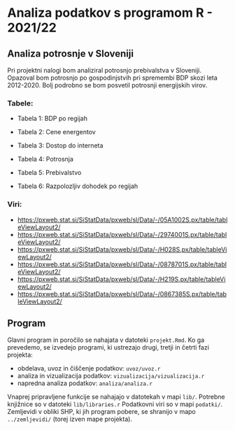 # Analiza podatkov s programom R - 2021/22

## Analiza potrosnje v Sloveniji

Pri projektni nalogi bom analiziral potrosnjo prebivalstva v Sloveniji. Opazoval bom potrosnjo po gospodinjstvih pri spremembi BDP skozi leta 2012-2020. Bolj podrobno se bom posvetil potrosnji energijskih virov.

### Tabele:

- Tabela 1: BDP po regijah

- Tabela 2: Cene energentov
    
- Tabela 3: Dostop do interneta
    
- Tabela 4: Potrosnja

- Tabela 5: Prebivalstvo

- Tabela 6: Razpolozljiv dohodek po regijah

### Viri:

- https://pxweb.stat.si/SiStatData/pxweb/sl/Data/-/05A1002S.px/table/tableViewLayout2/
- https://pxweb.stat.si/SiStatData/pxweb/sl/Data/-/2974001S.px/table/tableViewLayout2/
- https://pxweb.stat.si/SiStatData/pxweb/sl/Data/-/H028S.px/table/tableViewLayout2/
- https://pxweb.stat.si/SiStatData/pxweb/sl/Data/-/0878701S.px/table/tableViewLayout2/
- https://pxweb.stat.si/SiStatData/pxweb/sl/Data/-/H219S.px/table/tableViewLayout2/
- https://pxweb.stat.si/SiStatData/pxweb/sl/Data/-/0867385S.px/table/tableViewLayout2/

## Program

Glavni program in poročilo se nahajata v datoteki `projekt.Rmd`.
Ko ga prevedemo, se izvedejo programi, ki ustrezajo drugi, tretji in četrti fazi projekta:

* obdelava, uvoz in čiščenje podatkov: `uvoz/uvoz.r`
* analiza in vizualizacija podatkov: `vizualizacija/vizualizacija.r`
* napredna analiza podatkov: `analiza/analiza.r`

Vnaprej pripravljene funkcije se nahajajo v datotekah v mapi `lib/`.
Potrebne knjižnice so v datoteki `lib/libraries.r`
Podatkovni viri so v mapi `podatki/`.
Zemljevidi v obliki SHP, ki jih program pobere,
se shranijo v mapo `../zemljevidi/` (torej izven mape projekta).
